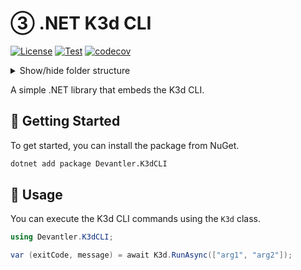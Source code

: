 # ③ .NET K3d CLI

[![License](https://img.shields.io/badge/License-Apache_2.0-blue.svg)](https://opensource.org/licenses/Apache-2.0)
[![Test](https://github.com/devantler/dotnet-k3d-cli/actions/workflows/test.yaml/badge.svg)](https://github.com/devantler/dotnet-k3d-cli/actions/workflows/test.yaml)
[![codecov](https://codecov.io/gh/devantler/dotnet-k3d-cli/graph/badge.svg?token=RhQPb4fE7z)](https://codecov.io/gh/devantler/dotnet-k3d-cli)

<details>
  <summary>Show/hide folder structure</summary>

<!-- readme-tree start -->
```
.
├── .github
│   ├── scripts
│   └── workflows
├── Devantler.K3dCLI
│   └── runtimes
│       ├── linux-arm64
│       │   └── native
│       ├── linux-x64
│       │   └── native
│       ├── osx-arm64
│       │   └── native
│       ├── osx-x64
│       │   └── native
│       └── win-x64
│           └── native
└── Devantler.K3dCLI.Tests
    └── K3dTests

17 directories
```
<!-- readme-tree end -->

</details>

A simple .NET library that embeds the K3d CLI.

## 🚀 Getting Started

To get started, you can install the package from NuGet.

```bash
dotnet add package Devantler.K3dCLI
```

## 📝 Usage

You can execute the K3d CLI commands using the `K3d` class.

```csharp
using Devantler.K3dCLI;

var (exitCode, message) = await K3d.RunAsync(["arg1", "arg2"]);
```
